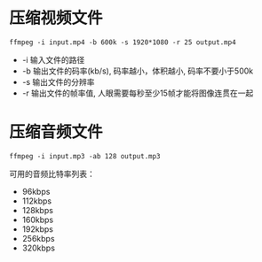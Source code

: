 # 压缩视频文件

```
ffmpeg -i input.mp4 -b 600k -s 1920*1080 -r 25 output.mp4
```

- -i 输入文件的路径
- -b 输出文件的码率(kb/s), 码率越小，体积越小, 码率不要小于500k
- -s 输出文件的分辨率
- -r 输出文件的帧率值, 人眼需要每秒至少15帧才能将图像连贯在一起

# 压缩音频文件

```
ffmpeg -i input.mp3 -ab 128 output.mp3
```

可用的音频比特率列表：

- 96kbps
- 112kbps
- 128kbps
- 160kbps
- 192kbps
- 256kbps
- 320kbps

